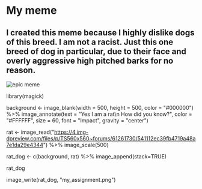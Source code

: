 # My meme

## I created this meme because I highly dislike dogs of this breed. I am not a racist. Just this one breed of dog in particular, due to their face and overly aggressive high pitched barks for no reason.

![epic meme](https://user-images.githubusercontent.com/101312088/157612295-37c9617d-01c6-413c-98aa-8c557c6825a8.png)

library(magick)

background <- image_blank(width = 500,
                          height = 500,
                          color = "#000000") %>%
  image_annotate(text = "Yes I am a rat\n How did you know?",
                 color = "#FFFFFF",
                 size = 60,
                 font = "Impact",
                 gravity = "center")



rat <- image_read("https://4.img-dpreview.com/files/p/TS560x560~forums/61261730/541112ec39fb4719a48a7e1da29e4344") %>%
  image_scale(500)

rat_dog <- c(background, rat) %>% 
  image_append(stack=TRUE)

rat_dog

image_write(rat_dog, "my_assignment.png")
